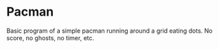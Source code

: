 # Pacman
Basic program of a simple pacman running around a grid eating dots. No score, no ghosts, no timer, etc.
